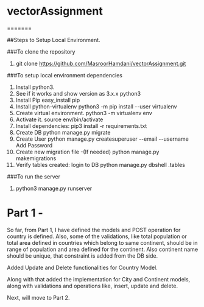 # vectorAssignment
=======

##Steps to Setup Local Environment.

###To clone the repository 
1. git clone https://github.com/MasroorHamdani/vectorAssignment.git

###To setup local environment dependencies
1. Install python3.
2. See if it works and show version as 3.x.x
   python3
3. Install Pip
   easy_install pip
4. Install python-virtualenv
   python3 -m pip install --user virtualenv
5. Create virtual environment.
   python3 -m virtualenv env
6. Activate it.
   source env/bin/activate
7. Install dependencies:
   pip3 install -r requirements.txt
8. Create DB
   python manage.py migrate
9. Create User
    python manage.py createsuperuser --email <email> --username <user>
    Add Password
10. Create new migration file -(If needed)
    python manage.py makemigrations
11. Verify tables created: login to DB
    python manage.py dbshell
    .tables

###To run the server
1. python3 manage.py runserver


# Part 1 - 
So far, from Part 1, I have defined the models and POST operation for country is defined. Also, some of the validations, like total population or total area defined in countries which belong to same continent, should be in range of population and area defined for the continent. Also continent name should be unique, that constraint is added from the DB side.

Added Update and Delete functionalities for Country Model.

Along with that added the implementation for City and Continent models, along with validations and operations like, insert, update and delete.

Next, will move to Part 2.


